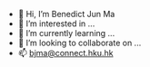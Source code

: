 - 👋 Hi, I’m Benedict Jun Ma
- 👀 I’m interested in ...
- 🌱 I’m currently learning ...
- 💞️ I’m looking to collaborate on ...
- 📫 bjma@connect.hku.hk

<!---
BenedictJunMa/BenedictJunMa is a ✨ special ✨ repository because its `README.md` (this file) appears on your GitHub profile.
You can click the Preview link to take a look at your changes.
--->
